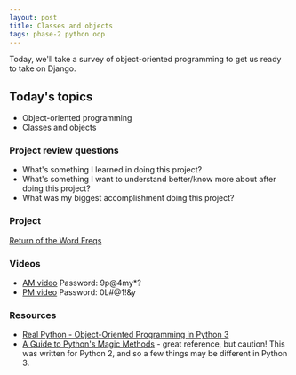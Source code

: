 ```yaml
---
layout: post
title: Classes and objects
tags: phase-2 python oop
---
```


Today, we'll take a survey of object-oriented programming to get us ready to take on Django.

## Today's topics

- Object-oriented programming
- Classes and objects

### Project review questions

- What's something I learned in doing this project?
- What's something I want to understand better/know more about after doing this project?
- What was my biggest accomplishment doing this project?

### Project

[Return of the Word Freqs](https://classroom.github.com/a/cV4lGjn2)

### Videos

* [AM video](https://us02web.zoom.us/rec/share/xJBWHoz1-mBIboGd4Xr2Q5ArBtu5aaa81XdN_PYIyyCdAiQmGTqPJ2q-BdQlZ70) Password: 9p@4my*?
* [PM video](https://us02web.zoom.us/rec/share/wMpOJJL85EFJR6fNt3uAdbEYJLWmX6a80XVIrvAInjjY_sIafTuwjEddBA_oqaA) Password: 0L#@1!&y

### Resources

- [Real Python - Object-Oriented Programming in Python 3](https://realpython.com/python3-object-oriented-programming/)
- [A Guide to Python's Magic Methods](https://rszalski.github.io/magicmethods/) - great reference, but caution! This was written for Python 2, and so a few things may be different in Python 3.
